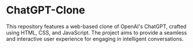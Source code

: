 # ChatGPT-Clone
This repository features a web-based clone of OpenAI's ChatGPT, crafted using HTML, CSS, and JavaScript. The project aims to provide a seamless and interactive user experience for engaging in intelligent conversations.
